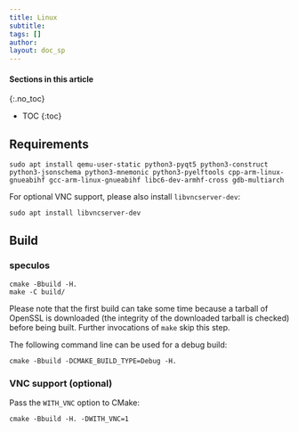 ```yaml
---
title: Linux
subtitle:
tags: []
author:
layout: doc_sp
---
```


#### Sections in this article
{:.no_toc}
* TOC
{:toc}

## Requirements

```console
sudo apt install qemu-user-static python3-pyqt5 python3-construct python3-jsonschema python3-mnemonic python3-pyelftools cpp-arm-linux-gnueabihf gcc-arm-linux-gnueabihf libc6-dev-armhf-cross gdb-multiarch
```

For optional VNC support, please also install `libvncserver-dev`:

```console
sudo apt install libvncserver-dev
```

## Build

### speculos

```console
cmake -Bbuild -H.
make -C build/
```

Please note that the first build can take some time because a tarball of OpenSSL is downloaded (the integrity of the downloaded tarball is checked) before being built. Further invocations of `make` skip this step.

The following command line can be used for a debug build:

```console
cmake -Bbuild -DCMAKE_BUILD_TYPE=Debug -H.
```

### VNC support (optional)

Pass the `WITH_VNC` option to CMake:

```console
cmake -Bbuild -H. -DWITH_VNC=1
```

